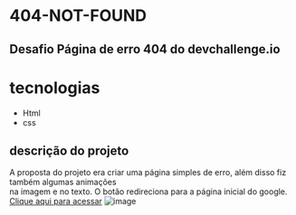 # 404-NOT-FOUND
## Desafio Página de erro 404 do devchallenge.io
# tecnologias 
- Html
- css <br>
## descrição do projeto
A proposta do projeto era criar uma página simples de erro, além disso fiz também algumas animações <br>na imagem e no texto. O botão redireciona para a página inicial do google.<BR>
[Clique aqui para acessar](https://ricardolimar2l.github.io/404-NOT-FOUND/)
![image](https://user-images.githubusercontent.com/92691384/190442567-8aa53d37-2bff-475c-b749-9e2b86e47d85.png)
